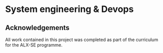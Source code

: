 # System engineering & Devops


## Acknowledgements 

All work contained in this project was completed as part of the curriculum for the ALX-SE programme.
